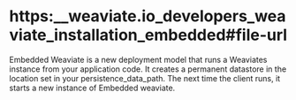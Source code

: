 # https:\_\_weaviate.io_developers_weaviate_installation_embedded#file-url

Embedded Weaviate is a new deployment model that runs a Weaviates instance from your application code. It creates a permanent datastore in the location set in your persistence_data_path. The next time the client runs, it starts a new instance of Embedded weaviate.
